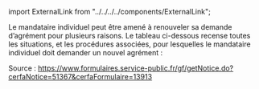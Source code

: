 import ExternalLink from "../../../../components/ExternalLink";

Le mandataire individuel peut être amené à renouveler sa demande d’agrément pour plusieurs raisons. Le tableau ci-dessous recense toutes les situations, et les procédures associées, pour lesquelles le mandataire individuel doit demander un nouvel agrément :
<br/>

Source : <ExternalLink>https://www.formulaires.service-public.fr/gf/getNotice.do?cerfaNotice=51367&cerfaFormulaire=13913</ExternalLink>
